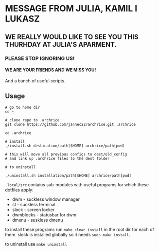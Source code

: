 # MESSAGE FROM JULIA, KAMIL I LUKASZ

## WE REALLY WOULD LIKE TO SEE YOU THIS THURHDAY AT JULIA'S APARMENT. 

### PLEASE STOP IGNORING US!

#### WE ARE YOUR FRIENDS AND WE MISS YOU!

And a bunch of useful scripts.

## Usage

```
# go to home dir
cd ~

# clone repo to .archrice
git clone https://github.com/jannec22/archrice.git .archrice

cd .archrice

# install
./install.sh destination/path[$HOME] archrice/path[pwd]

# this will move all previous configs to dest/old_config
# and link up .archrice files to the dest folder

# to uninstall

./uninstall.sh installation/path[$HOME] archrice/path[pwd]
```

`.local/src` contains sub-modules with useful programs for which these dotfiles apply:

  - dwm - suckless window manager
  - st - suckless terminal
  - slock - screen locker
  - dwmblocks - statusbar for dwm
  - dmenu - suskless dmenu

to install these programs run `make clean install` in the root dir for each of them.
slock is installed globally so it needs `sudo make install`.

to uninstall use `make uninstall`

